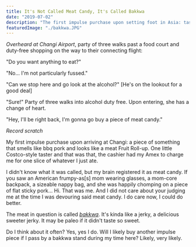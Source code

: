 ```yaml
---
title: It's Not Called Meat Candy, It's Called Bakkwa
date: "2019-07-02"
description: "The first impulse purchase upon setting foot in Asia: tasty meat candy"
featuredImage: "./bakkwa.JPG"
---
```


*Overheard at Changi Airport*, party of three walks past a food court and duty-free shopping on the way to their connecting flight:

"Do you want anything to eat?"

"No... I'm not particularly fussed."

"Can we stop here and go look at the alcohol?" [He's on the lookout for a good deal]

"Sure!" Party of three walks into alcohol duty free. Upon entering, she has a change of heart.

"Hey, I'll be right back, I'm gonna go buy a piece of meat candy."

*Record scratch*

My first impulse purchase upon arriving at Changi: a piece of something that smells like bbq pork and looks like a meat Fruit Roll-up. One little Costco-style taster and that was that, the cashier had my Amex to charge me for one slice of whatever I just ate.

I didn't know what it was called, but my brain registered it as meat candy. If you saw an American frumpy-as[s] mom wearing glasses, a mom-core backpack, a sizeable nappy bag, and she was happily chomping on a piece of flat sticky pork... Hi. That was me. And I did not care about your judging me at the time I was devouring said meat candy. I do care now, I could do better.

The meat in question is called [*bakkwa*](https://www.beechenghiang.com.sg/). It's kinda like a jerky, a delicious sweeter jerky. It may be paleo if it didn't taste so sweet. 

Do I think about it often? Yes, yes I do. Will I likely buy another impulse piece if I pass by a bakkwa stand during my time here? Likely, very likely.
